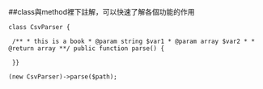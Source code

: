 ##class與method裡下註解，可以快速了解各個功能的作用
```
class CsvParser {

 /** * this is a book * @param string $var1 * @param array $var2 * * @return array **/ public function parse() {

 }}

(new CsvParser)->parse($path);
```